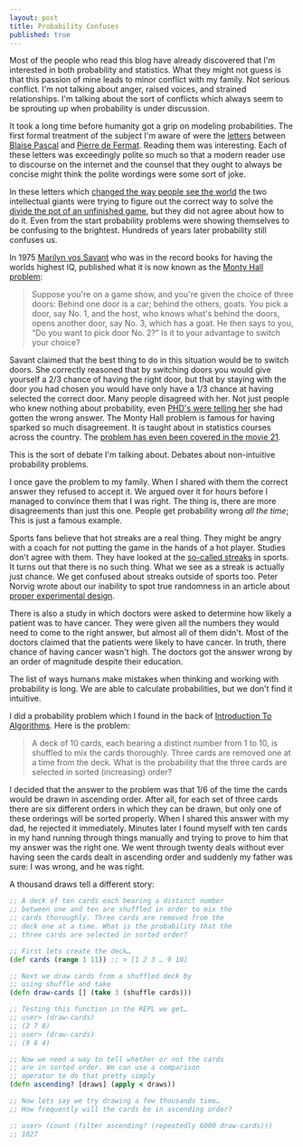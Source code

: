 ```yaml
---
layout: post
title: Probability Confuses
published: true
---
```


Most of the people who read this blog have already discovered that I'm
interested in both probability and statistics. What they might not guess is
that this passion of mine leads to minor conflict with my family. Not serious
conflict. I'm not talking about anger, raised voices, and strained
relationships. I'm talking about the sort of conflicts which always seem to be
sprouting up when probability is under discussion.

It took a long time before humanity got a grip on modeling probabilities. The
first formal treatment of the subject I'm aware of were the [letters][1]
between [Blaise Pascal][3] and [Pierre de Fermat][4]. Reading them was
interesting. Each of these letters was exceedingly polite so much so that a
modern reader use to discourse on the internet and the counsel that they ought
to always be concise might think the polite wordings were some sort of joke.

In these letters which [changed the way people see the world][2] the two intellectual
giants were trying to figure out the correct way to solve the
[divide the pot of an unfinished game][5], but they did not agree about how to
do it. Even from the start probability problems were showing themselves to be
confusing to the brightest. Hundreds of years later probability still confuses
us.

In 1975 [Marilyn vos Savant][6] who was in the record books for having the
worlds highest IQ, published what it is now known as the
[Monty Hall problem][7]:

> Suppose you're on a game show, and you're given the choice of three doors:
> Behind one door is a car; behind the others, goats. You pick a door, say No.
> 1, and the host, who knows what's behind the doors, opens another door, say
> No. 3, which has a goat. He then says to you, “Do you want to pick door No.
> 2?” Is it to your advantage to switch your choice?

Savant claimed that the best thing to do in this situation would be to switch
doors. She correctly reasoned that by switching doors you would give yourself
a 2/3 chance of having the right door, but that by staying with the door you
had chosen you would have only have a 1/3 chance at having selected the correct
door. Many people disagreed with her. Not just people who knew nothing about
probability, even [PHD's were telling her][8] she had gotten the wrong answer.
The Monty Hall problem is famous for having sparked so much disagreement. It is
taught about in statistics courses across the country. The
[problem has even been covered in the movie 21][9].

This is the sort of debate I'm talking about. Debates about non-intuitive
probability problems.

I once gave the problem to my family. When I shared with them the correct
answer they refused to accept it. We argued over it for hours before I managed
to convince them that I was right. The thing is, there are more disagreements
than just this one. People get probability wrong *all the time*; This is just a
famous example.

Sports fans believe that hot streaks are a real thing. They might be angry
with a coach for not putting the game in the hands of a hot player. Studies
don't agree with them. They have looked at the [so-called streaks][10] in
sports. It turns out that there is no such thing. What we see as a streak is
actually just chance. We get confused about streaks outside of sports
too. Peter Norvig wrote about our inability to spot true randomness in an
article about [proper experimental design][11].

There is also a study in which doctors were asked to determine
how likely a patient was to have cancer. They were given all the numbers they
would need to come to the right answer, but almost all of them didn't. Most of
the doctors claimed that the patients were likely to have cancer. In
truth, there chance of having cancer wasn't high. The doctors got
the answer wrong by an order of magnitude despite their education.

The list of ways humans make mistakes when thinking and working with
probability is long. We are able to calculate probabilities, but we don't find
it intuitive.

I did a probability problem which I found in the back of
[Introduction To Algorithms][12]. Here is the problem:

> A deck of 10 cards, each bearing a distinct number from 1 to 10, is shuffled
> to mix the cards thoroughly. Three cards are removed one at a time from the
> deck. What is the probability that the three cards are selected in sorted
> (increasing) order?

I decided that the answer to the problem was that 1/6 of the time the cards
would be drawn in ascending order. After all, for each set
of three cards there are six different orders in which they can be drawn, but
only one of these orderings will be sorted properly. When I shared this answer
with my dad, he rejected it immediately. Minutes later I found myself with ten
cards in my hand running through things manually and trying to prove to him
that my answer was the right one. We went through twenty deals without ever
having seen the cards dealt in ascending order and suddenly my father was
sure: I was wrong, and he was right.

A thousand draws tell a different story:

```clojure
;; A deck of ten cards each bearing a distinct number
;; between one and ten are shuffled in order to mix the
;; cards thoroughly. Three cards are removed from the
;; deck one at a time. What is the probability that the
;; three cards are selected in sorted order?

;; First lets create the deck…
(def cards (range 1 11)) ;; > [1 2 3 … 9 10]

;; Next we draw cards from a shuffled deck by
;; using shuffle and take
(defn draw-cards [] (take 3 (shuffle cards)))

;; Testing this function in the REPL we get…
;; user> (draw-cards)
;; (2 7 8)
;; user> (draw-cards)
;; (9 8 4)

;; Now we need a way to tell whether or not the cards
;; are in sorted order. We can use a comparison
;; operator to do that pretty simply
(defn ascending? [draws] (apply < draws))

;; Now lets say we try drawing a few thousands time…
;; How frequently will the cards be in ascending order?

;; user> (count (filter ascending? (repeatedly 6000 draw-cards)))
;; 1027
```

[1]: https://www.york.ac.uk/depts/maths/histstat/pascal.pdf
[2]: https://www.youtube.com/watch?v=3pRM4v0O29o#t=5m00s
[3]: https://en.wikipedia.org/wiki/Blaise_Pascal
[4]: https://en.wikipedia.org/wiki/Pierre_de_Fermat
[5]: https://en.wikipedia.org/wiki/Problem_of_points
[6]: https://en.wikipedia.org/wiki/Marilyn_vos_Savant
[7]: https://en.wikipedia.org/wiki/Monty_Hall_problem
[8]: https://www.nytimes.com/1991/07/21/us/behind-monty-hall-s-doors-puzzle-debate-and-answer.html?src=pm
[9]: https://www.youtube.com/watch?v=Zr_xWfThjJ0
[10]: http://wexler.free.fr/library/files/gilovich%20(1985)%20the%20hot%20hand%20in%20basketball.%20on%20the%20misperception%20of%20random%20sequences.pdf
[11]: https://norvig.com/experiment-design.html
[12]: https://en.wikipedia.org/wiki/Introduction_to_Algorithms
